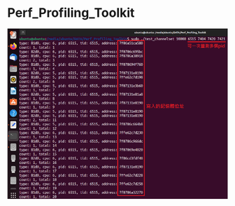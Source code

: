 # Perf_Profiling_Toolkit

<div align="center">
<img src="https://raw.githubusercontent.com/mfpss95134/Perf_Profiling_Toolkit/refs/heads/main/demo.png">
<div align="left">
<br>
